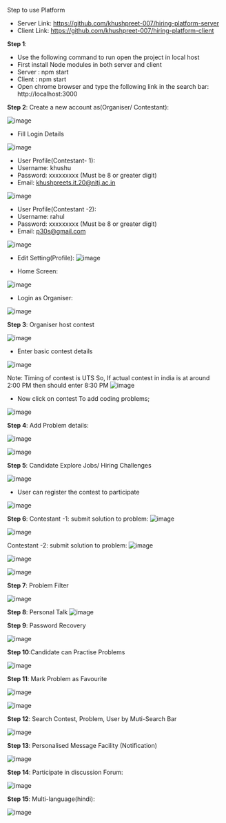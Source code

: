 Step to use Platform

* Server Link: https://github.com/khushpreet-007/hiring-platform-server
* Client Link: https://github.com/khushpreet-007/hiring-platform-client

**Step 1**: 
* Use the following command to run open the project in local host 
* First install Node modules in both server and client
* Server : npm start
* Client : npm start
* Open chrome browser and type the following link in the search bar: http://localhost:3000

**Step 2**:  Create a new account as(Organiser/ Contestant):

![image](https://github.com/khushpreet-007/hiring-platform-client/assets/75271300/fc903660-ce6f-4102-8049-b7c84bfadb83)


* Fill Login Details

![image](https://github.com/khushpreet-007/hiring-platform-client/assets/75271300/751d1d94-2f71-4664-b781-552d2608c2cf)


* User Profile(Contestant- 1):
* Username: khushu
* Password: xxxxxxxxx (Must be 8 or greater digit)
* Email: khushpreets.it.20@nitj.ac.in

![image](https://github.com/khushpreet-007/hiring-platform-client/assets/75271300/f6a41414-2aec-44d1-9d56-7d407f7fb778)


* User Profile(Contestant -2):
* Username: rahul
* Password: xxxxxxxxx (Must be 8 or greater digit)
* Email: p30s@gmail.com


![image](https://github.com/khushpreet-007/hiring-platform-client/assets/75271300/817b79a5-aa9e-41b4-b2ae-3b834a859c55)

* Edit Setting(Profile): 
![image](https://github.com/khushpreet-007/hiring-platform-client/assets/75271300/06134ecd-d1a2-47e2-a154-5715eef9fe58)



* Home Screen: 

![image](https://github.com/khushpreet-007/hiring-platform-client/assets/75271300/7ffa9980-56c6-4ad6-9764-e95db4c2e44c)



* Login as Organiser: 

![image](https://github.com/khushpreet-007/hiring-platform-client/assets/75271300/4be01da1-52bd-4e85-bf8d-67a6f12627a9)


**Step 3**: Organiser host contest

![image](https://github.com/khushpreet-007/hiring-platform-client/assets/75271300/4d526625-5a25-444d-9c54-3991495958b7)


* Enter basic contest details

![image](https://github.com/khushpreet-007/hiring-platform-client/assets/75271300/74ebbeee-d5c2-4727-ae4c-31d2244a6955)

Note: Timing of contest is UTS 
So, If actual contest in india is at around 2:00 PM then should enter 8:30 PM
![image](https://github.com/khushpreet-007/hiring-platform-client/assets/75271300/0291782a-811a-45eb-8539-8e30d3ce629b)


* Now click on contest To add coding problems;

![image](https://github.com/khushpreet-007/hiring-platform-client/assets/75271300/3881c4d9-707a-4b95-a866-33704de0b021)


**Step 4**: Add Problem details:

![image](https://github.com/khushpreet-007/hiring-platform-client/assets/75271300/27acc79e-4025-4619-8c64-4eb3fe623150)

![image](https://github.com/khushpreet-007/hiring-platform-client/assets/75271300/2e566367-9f35-40e0-98ac-7fe903e5ed3a)



**Step 5**: Candidate Explore Jobs/ Hiring Challenges 

![image](https://github.com/khushpreet-007/hiring-platform-client/assets/75271300/4a99661d-9278-4145-b1ac-9fd700360068)


* User can register the contest to participate

![image](https://github.com/khushpreet-007/hiring-platform-client/assets/75271300/c849b832-dcf2-4f55-8624-924f279b4a95)


**Step 6**: 
Contestant -1: submit solution to problem:
![image](https://github.com/khushpreet-007/hiring-platform-client/assets/75271300/eba7633c-f353-4082-b240-76cf95f00c10)


![image](https://github.com/khushpreet-007/hiring-platform-client/assets/75271300/10976a06-b90a-4f57-ac62-5c248b997b94)


Contestant -2: submit solution to problem:
![image](https://github.com/khushpreet-007/hiring-platform-client/assets/75271300/56b3973a-bfcb-43e3-ab5c-675bdd100c6c)


![image](https://github.com/khushpreet-007/hiring-platform-client/assets/75271300/941bbfe4-49a8-418d-99cf-7c3218a8cabc)

![image](https://github.com/khushpreet-007/hiring-platform-client/assets/75271300/1672a184-95d7-43c1-b72a-340f4edbdf19)


**Step 7**: Problem Filter

![image](https://github.com/khushpreet-007/hiring-platform-client/assets/75271300/6479434a-176a-4271-a24e-8327026d7768)

**Step 8**: Personal Talk
![image](https://github.com/khushpreet-007/hiring-platform-client/assets/75271300/b31acfe1-804a-4823-9540-b1ed3361470d)

**Step 9**: Password Recovery

![image](https://github.com/khushpreet-007/hiring-platform-client/assets/75271300/3fefdfca-5ab9-4f31-aabd-45f612da3e3d)

**Step 10**:Candidate can Practise Problems

![image](https://github.com/khushpreet-007/hiring-platform-client/assets/75271300/3e03fff6-6ad5-4b59-97e8-d6bda9177595)


**Step 11**: Mark Problem as Favourite

![image](https://github.com/khushpreet-007/hiring-platform-client/assets/75271300/13503568-0e76-4d5a-ba21-82a67cf62f58)


![image](https://github.com/khushpreet-007/hiring-platform-client/assets/75271300/9aea5d00-7672-4554-8b2d-3246f741f71e)


**Step 12**: Search Contest, Problem, User by Muti-Search Bar

![image](https://github.com/khushpreet-007/hiring-platform-client/assets/75271300/ca5bb759-7e49-4d09-9547-1838739fae70)



**Step 13**: Personalised Message Facility (Notification)

![image](https://github.com/khushpreet-007/hiring-platform-client/assets/75271300/2fbbc170-070b-4094-a8af-c451e3fa6f95)


**Step 14**: Participate in discussion Forum:

![image](https://github.com/khushpreet-007/hiring-platform-client/assets/75271300/cd945db2-023c-4f5c-a779-f01608b63451)

**Step 15**: Multi-language(hindi):

![image](https://github.com/khushpreet-007/hiring-platform-client/assets/75271300/8dfabd9a-b15a-42d4-87bd-49aef812e77a)

